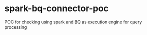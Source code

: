 # spark-bq-connector-poc
POC for checking using spark and BQ as execution engine for query processing
